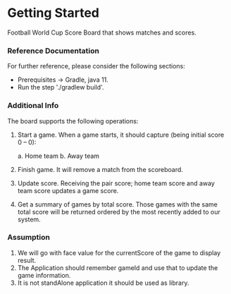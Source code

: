 # Getting Started
Football World Cup Score Board that shows matches and scores.

### Reference Documentation
For further reference, please consider the following sections:

* Prerequisites -> Gradle, java 11.
* Run the step './gradlew build'.

### Additional Info
The board supports the following operations:
1. Start a game. When a game starts, it should capture (being initial score 0 – 0):

   a. Home team
   b. Away team
2. Finish game. It will remove a match from the scoreboard.
3. Update score. Receiving the pair score; home team score and away team score
   updates a game score.
4. Get a summary of games by total score. Those games with the same total score will
   be returned ordered by the most recently added to our system.

### Assumption

1. We will go with face value for the currentScore of the game to display result.
2. The Application should remember gameId and use that to update the game information. 
3. It is not standAlone application it should be used as library.